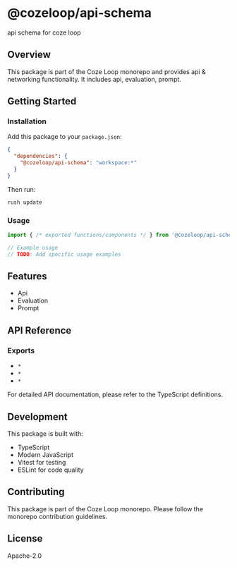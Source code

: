 # @cozeloop/api-schema

api schema for coze loop

## Overview

This package is part of the Coze Loop monorepo and provides api & networking functionality. It includes api, evaluation, prompt.

## Getting Started

### Installation

Add this package to your `package.json`:

```json
{
  "dependencies": {
    "@cozeloop/api-schema": "workspace:*"
  }
}
```

Then run:

```bash
rush update
```

### Usage

```typescript
import { /* exported functions/components */ } from '@cozeloop/api-schema';

// Example usage
// TODO: Add specific usage examples
```

## Features

- Api
- Evaluation
- Prompt

## API Reference

### Exports

- `*`
- `*`
- `*`


For detailed API documentation, please refer to the TypeScript definitions.

## Development

This package is built with:

- TypeScript
- Modern JavaScript
- Vitest for testing
- ESLint for code quality

## Contributing

This package is part of the Coze Loop monorepo. Please follow the monorepo contribution guidelines.

## License

Apache-2.0
